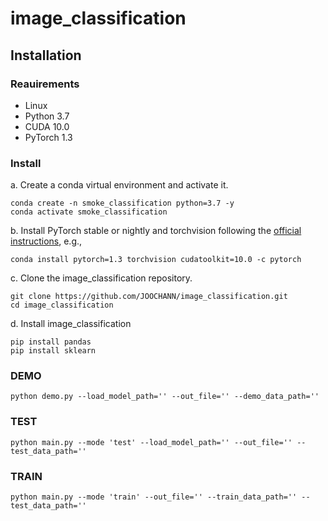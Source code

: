 # image_classification


## Installation

### Reauirements

- Linux
- Python 3.7
- CUDA 10.0
- PyTorch 1.3

### Install

a. Create a conda virtual environment and activate it.

```shell
conda create -n smoke_classification python=3.7 -y
conda activate smoke_classification
```
b. Install PyTorch stable or nightly and torchvision following the [official instructions](https://pytorch.org/), e.g.,

```shell
conda install pytorch=1.3 torchvision cudatoolkit=10.0 -c pytorch
```

c. Clone the image_classification repository.

```shell
git clone https://github.com/JOOCHANN/image_classification.git
cd image_classification
```

d. Install image_classification

```shell
pip install pandas
pip install sklearn
```

### DEMO

```shell
python demo.py --load_model_path='' --out_file='' --demo_data_path=''
```

### TEST

```shell
python main.py --mode 'test' --load_model_path='' --out_file='' --test_data_path=''
```

### TRAIN

```shell
python main.py --mode 'train' --out_file='' --train_data_path='' --test_data_path=''
```
